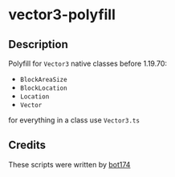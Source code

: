 # vector3-polyfill

## Description
Polyfill for `Vector3` native classes before 1.19.70:
- `BlockAreaSize`
- `BlockLocation`
- `Location`
- `Vector`

for everything in a class use `Vector3.ts`

## Credits
These scripts were written by [bot174](https://github.com/bot174)
